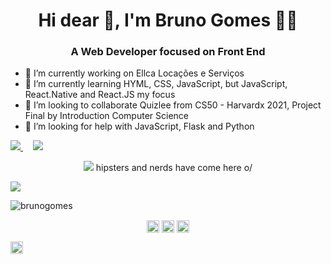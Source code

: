 <h1 align="center">Hi dear 👋, I'm Bruno Gomes 👨‍💻</h1>
<h3 align="center">A Web Developer focused on Front End</h3>

- 🔭 I’m currently working on Ellca Locações e Serviços
- 🌱 I’m currently learning HYML, CSS, JavaScript, but JavaScript, React.Native and React.JS my focus
- 👯 I’m looking to collaborate Quizlee from CS50 - Harvardx 2021, Project Final by Introduction Computer Science
- 🤔 I’m looking for help with JavaScript, Flask and Python


<a href="https://www.linkedin.com/in/bruno-gomes-code/" target="blank">
  <img src="https://img.shields.io/badge/linkedin-%230077B5.svg?&style=for-the-badge&logo=linkedin&logoColor=white" />
</a>
&nbsp;
&nbsp;
<a href="https://www.instagram.com/brunofernandog/" target="blank">
 <img src="https://img.shields.io/badge/instagram-%23E4405F.svg?&style=for-the-badge&logo=instagram&logoColor=white" />
</a>

<p align='center'>
  <a href="#"><img src="https://badges.pufler.dev/visits/shymarrai/shymarrai"></a> hipsters and nerds have come here o/
</p>

<a href="mailto:icestonebruno@gmail.com">
<img src="https://img.shields.io/badge/Gmail-D14836?style=for-the-badge&logo=gmail&logoColor=white">
</a>

<p align="left">
<img src="https://github-readme-stats.vercel.app/api?username=shymarrai&show_icons=true" alt="brunogomes"/> 
</p>
<p align="center">
  <a href="https://www.sololearn.com/users/profile/4191755" target="blank"><img align="center" src="https://cdn.jsdelivr.net/npm/simple-icons@3.0.1/icons/codesandbox.svg" alt="brunogomes" height="20" width="20" /></a>
<a href="https://codepen.io/shymarrai" target="blank"><img align="center" src="https://cdn.jsdelivr.net/npm/simple-icons@3.0.1/icons/codepen.svg" alt="brunogomes" height="20" width="20" /></a>
<a href="https://twitter.com/caracabronu" target="blank"><img align="center" src="https://cdn.jsdelivr.net/npm/simple-icons@3.0.1/icons/twitter.svg" alt="brunogomes" height="20" width="20" /></a>

<a href="https://www.facebook.com/icestone.bruno/" target="blank"><img align="center" src="https://cdn.jsdelivr.net/npm/simple-icons@3.0.1/icons/facebook.svg" alt="brunogomes" height="20" width="20" /></a>

</p>


